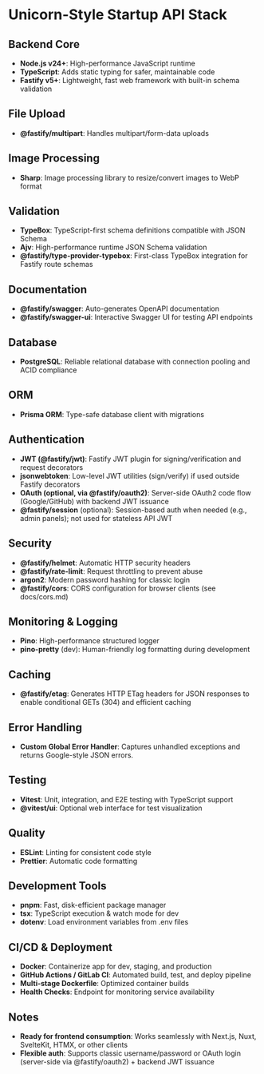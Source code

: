# Unicorn-Style Startup API Stack

## Backend Core

- **Node.js v24+**: High-performance JavaScript runtime
- **TypeScript**: Adds static typing for safer, maintainable code
- **Fastify v5+**: Lightweight, fast web framework with built-in schema validation

## File Upload

- **@fastify/multipart**: Handles multipart/form-data uploads

## Image Processing

- **Sharp**: Image processing library to resize/convert images to WebP format

## Validation

- **TypeBox**: TypeScript-first schema definitions compatible with JSON Schema
- **Ajv**: High-performance runtime JSON Schema validation
- **@fastify/type-provider-typebox**: First-class TypeBox integration for Fastify route schemas

## Documentation

- **@fastify/swagger**: Auto-generates OpenAPI documentation
- **@fastify/swagger-ui**: Interactive Swagger UI for testing API endpoints

## Database

- **PostgreSQL**: Reliable relational database with connection pooling and ACID compliance
  
## ORM

- **Prisma ORM**: Type-safe database client with migrations

## Authentication

- **JWT (@fastify/jwt)**: Fastify JWT plugin for signing/verification and request decorators
- **jsonwebtoken**: Low-level JWT utilities (sign/verify) if used outside Fastify decorators
- **OAuth (optional, via @fastify/oauth2)**: Server-side OAuth2 code flow (Google/GitHub) with backend JWT issuance
- **@fastify/session** (optional): Session-based auth when needed (e.g., admin panels); not used for stateless API JWT

## Security

- **@fastify/helmet**: Automatic HTTP security headers
- **@fastify/rate-limit**: Request throttling to prevent abuse
- **argon2**: Modern password hashing for classic login
- **@fastify/cors**: CORS configuration for browser clients (see docs/cors.md)

## Monitoring & Logging

- **Pino**: High-performance structured logger
- **pino-pretty** (dev): Human-friendly log formatting during development

## Caching

- **@fastify/etag**: Generates HTTP ETag headers for JSON responses to enable conditional GETs (304) and efficient caching

## Error Handling

- **Custom Global Error Handler**: Captures unhandled exceptions and returns Google-style JSON errors.

## Testing

- **Vitest**: Unit, integration, and E2E testing with TypeScript support
- **@vitest/ui**: Optional web interface for test visualization

## Quality

- **ESLint**: Linting for consistent code style
- **Prettier**: Automatic code formatting

## Development Tools

- **pnpm**: Fast, disk-efficient package manager
- **tsx**: TypeScript execution & watch mode for dev
- **dotenv**: Load environment variables from .env files

## CI/CD & Deployment

- **Docker**: Containerize app for dev, staging, and production
- **GitHub Actions / GitLab CI**: Automated build, test, and deploy pipeline
- **Multi-stage Dockerfile**: Optimized container builds
- **Health Checks**: Endpoint for monitoring service availability

## Notes

- **Ready for frontend consumption**: Works seamlessly with Next.js, Nuxt, SvelteKit, HTMX, or other clients
- **Flexible auth**: Supports classic username/password or OAuth login (server-side via @fastify/oauth2) + backend JWT issuance
